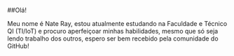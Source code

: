 ##Olá!

Meu nome é Nate Ray, estou atualmente estudando na Faculdade e Técnico QI (TI/IoT) e procuro aperfeiçoar minhas habilidades,
mesmo que só seja lendo trabalho dos outros, espero ser bem recebido pela comunidade do GitHub!

<!---
realvector/realvector is a ✨ special ✨ repository because its `README.md` (this file) appears on your GitHub profile.
You can click the Preview link to take a look at your changes.
--->

